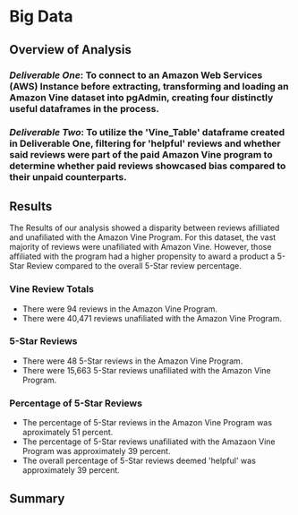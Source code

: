# Big Data

## Overview of Analysis

### *Deliverable One*: To connect to an Amazon Web Services (AWS) Instance before extracting, transforming and loading an Amazon Vine dataset into pgAdmin, creating four distinctly useful dataframes in the process. 

### *Deliverable Two*: To utilize the 'Vine_Table' dataframe created in Deliverable One, filtering for 'helpful' reviews and whether said reviews were part of the paid Amazon Vine program to determine whether paid reviews showcased bias compared to their unpaid counterparts. 

## Results

The Results of our analysis showed a disparity between reviews afilliated and unafiliated with the Amazon Vine Program. For this dataset, the vast majority of reviews were unafiliated with Amazon Vine. However, those affiliated with the program had a higher propensity to award a product a 5-Star Review compared to the overall 5-Star review percentage. 

### Vine Review Totals

* There were 94 reviews in the Amazon Vine Program. 
* There were 40,471 reviews unafiliated with the Amazon Vine Program.

### 5-Star Reviews

* There were 48 5-Star reviews in the Amazon Vine Program. 
* There were 15,663 5-Star reviews unafiliated with the Amazon Vine Program. 

### Percentage of 5-Star Reviews

* The percentage of 5-Star reviews in the Amazon Vine Program was aproximately 51 percent. 
* The percentage of 5-Star reviews unafiliated with the Amazaon Vine Program was approximately 39 percent. 
* The overall percentage of 5-Star reviews deemed 'helpful' was approximately 39 percent. 

## Summary
